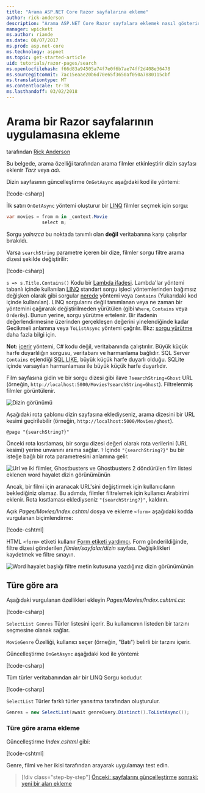 ```yaml
---
title: "Arama ASP.NET Core Razor sayfalarına ekleme"
author: rick-anderson
description: "Arama ASP.NET Core Razor sayfalara eklemek nasıl gösterir"
manager: wpickett
ms.author: riande
ms.date: 08/07/2017
ms.prod: asp.net-core
ms.technology: aspnet
ms.topic: get-started-article
uid: tutorials/razor-pages/search
ms.openlocfilehash: f66d83a94505a74f7e0f6b7ae74ff2d408e36478
ms.sourcegitcommit: 7ac15eaae20b6d70e65f3650af050a7880115cbf
ms.translationtype: MT
ms.contentlocale: tr-TR
ms.lasthandoff: 03/02/2018
---
```

# <a name="adding-search-to-a-razor-pages-app"></a>Arama bir Razor sayfalarının uygulamasına ekleme

tarafından [Rick Anderson](https://twitter.com/RickAndMSFT)

Bu belgede, arama özelliği tarafından arama filmler etkinleştirir dizin sayfası eklenir *Tarz* veya *adı*.

Dizin sayfasının güncelleştirme `OnGetAsync` aşağıdaki kod ile yöntemi:

[!code-csharp[](razor-pages-start/sample/RazorPagesMovie/Pages/Movies/Index.cshtml.cs?name=snippet_1stSearch)]

İlk satırı `OnGetAsync` yöntemi oluşturur bir [LINQ](https://docs.microsoft.com/dotnet/csharp/programming-guide/concepts/linq/) filmler seçmek için sorgu:

```csharp
var movies = from m in _context.Movie
             select m;
```

Sorgu *yalnızca* bu noktada tanımlı olan **değil** veritabanına karşı çalışırlar bırakıldı.

Varsa `searchString` parametre içeren bir dize, filmler sorgu filtre arama dizesi şekilde değiştirilir:

[!code-csharp[](razor-pages-start/sample/RazorPagesMovie/Pages/Movies/Index.cshtml.cs?name=snippet_SearchNull)]

`s => s.Title.Contains()` Kodu bir [Lambda ifadesi](https://docs.microsoft.com/dotnet/csharp/programming-guide/statements-expressions-operators/lambda-expressions). Lambda'lar yöntemi tabanlı içinde kullanılan [LINQ](https://docs.microsoft.com/dotnet/csharp/programming-guide/concepts/linq/) standart sorgu işleci yöntemlerinden bağımsız değişken olarak gibi sorgular [nerede](https://docs.microsoft.com/dotnet/csharp/programming-guide/concepts/linq/query-syntax-and-method-syntax-in-linq) yöntemi veya `Contains` (Yukarıdaki kod içinde kullanılan). LINQ sorgularını değil tanımlanan veya ne zaman bir yöntemini çağırarak değiştirilmeden yürütülen (gibi `Where`, `Contains` veya `OrderBy`). Bunun yerine, sorgu yürütme ertelenir. Bir ifadenin değerlendirmesine üzerinden gerçekleşen değerini yinelendiğinde kadar Gecikmeli anlamına veya `ToListAsync` yöntemi çağrılır. Bkz: [sorgu yürütme](https://docs.microsoft.com/dotnet/framework/data/adonet/ef/language-reference/query-execution) daha fazla bilgi için.

**Not:** [içerir](https://docs.microsoft.com//dotnet/api/system.data.objects.dataclasses.entitycollection-1.contains) yöntemi, C# kodu değil, veritabanında çalıştırılır. Büyük küçük harfe duyarlılığın sorgusu, veritabanı ve harmanlama bağlıdır. SQL Server `Contains` eşlendiği [SQL LIKE](https://docs.microsoft.com/sql/t-sql/language-elements/like-transact-sql), büyük küçük harfe duyarlı olduğu. SQLite içinde varsayılan harmanlaması ile büyük küçük harfe duyarlıdır.

Film sayfasına gidin ve bir sorgu dizesi gibi ilave `?searchString=Ghost` URL (örneğin, `http://localhost:5000/Movies?searchString=Ghost`). Filtrelenmiş filmler görüntülenir.

![Dizin görünümü](search/_static/ghost.png)

Aşağıdaki rota şablonu dizin sayfasına eklediyseniz, arama dizesini bir URL kesimi geçirilebilir (örneğin, `http://localhost:5000/Movies/ghost`).

```cshtml
@page "{searchString?}"
```

Önceki rota kısıtlaması, bir sorgu dizesi değeri olarak rota verilerini (URL kesimi) yerine unvanını arama sağlar.  `?` İçinde `"{searchString?}"` bu bir isteğe bağlı bir rota parametresini anlamına gelir.

![Url ve iki filmler, Ghostbusters ve Ghostbusters 2 döndürülen film listesi eklenen word hayalet dizin görünümünün](search/_static/g2.png)

Ancak, bir filmi için aranacak URL'sini değiştirmek için kullanıcıların beklediğiniz olamaz. Bu adımda, filmler filtrelemek için kullanıcı Arabirimi eklenir. Rota kısıtlaması eklediyseniz `"{searchString?}"`, kaldırın.

Açık *Pages/Movies/Index.cshtml* dosya ve ekleme `<form>` aşağıdaki kodda vurgulanan biçimlendirme:

[!code-cshtml[](razor-pages-start/sample/RazorPagesMovie/Pages/Movies/Index2.cshtml?highlight=14-19&range=1-22)]

HTML `<form>` etiketi kullanır [Form etiketi yardımcı](xref:mvc/views/working-with-forms#the-form-tag-helper). Form gönderildiğinde, filtre dizesi gönderilen *filmler/sayfalar/dizin* sayfası. Değişiklikleri kaydetmek ve filtre sınayın.

![Word hayalet başlığı filtre metin kutusuna yazdığınız dizin görünümünün](search/_static/filter.png)

## <a name="search-by-genre"></a>Türe göre ara

Aşağıdaki vurgulanan özellikleri ekleyin *Pages/Movies/Index.cshtml.cs*:

[!code-csharp[](razor-pages-start/sample/RazorPagesMovie/Pages/Movies/Index.cshtml.cs?name=snippet_newProps&highlight=11-999)]

`SelectList Genres` Türler listesini içerir. Bu kullanıcının listeden bir tarzını seçmesine olanak sağlar.

`MovieGenre` Özelliği, kullanıcı seçer (örneğin, "Batı") belirli bir tarzını içerir.

Güncelleştirme `OnGetAsync` aşağıdaki kod ile yöntemi:

[!code-csharp[](razor-pages-start/sample/RazorPagesMovie/Pages/Movies/Index.cshtml.cs?name=snippet_SearchGenre)]

Tüm türler veritabanından alır bir LINQ Sorgu kodudur.

[!code-csharp[](razor-pages-start/sample/RazorPagesMovie/Pages/Movies/Index.cshtml.cs?name=snippet_LINQ)]

`SelectList` Türler farklı türler yansıtma tarafından oluşturulur.

<!-- BUG in OPS
Tag snippet_selectlist's start line '75' should be less than end line '29' when resolving "[!code-csharp[](razor-pages-start/sample/RazorPagesMovie/Pages/Movies/Index.cshtml.cs?name=snippet_SelectList)]"

There's no start line.

[!code-csharp[](razor-pages-start/sample/RazorPagesMovie/Pages/Movies/Index.cshtml.cs?name=snippet_SelectList)]
-->

```csharp
Genres = new SelectList(await genreQuery.Distinct().ToListAsync());
```

### <a name="adding-search-by-genre"></a>Türe göre arama ekleme

Güncelleştirme *Index.cshtml* gibi:

[!code-cshtml[](razor-pages-start/sample/RazorPagesMovie/Pages/Movies/IndexFormGenreNoRating.cshtml?highlight=16-18&range=1-26)]

Genre, filmi ve her ikisi tarafından arayarak uygulamayı test edin.

>[!div class="step-by-step"]
[Önceki: sayfalarını güncelleştirme](xref:tutorials/razor-pages/da1)
[sonraki: yeni bir alan ekleme](xref:tutorials/razor-pages/new-field)
